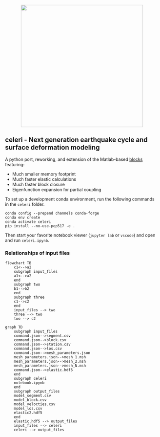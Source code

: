 <p align="center">
  <img src="https://user-images.githubusercontent.com/4225359/132613223-257e6e17-83bd-49a4-8bbc-326cc117f6ec.png" width=400 />
</p>

## celeri - Next generation earthquake cycle and surface deformation modeling
A python port, reworking, and extension of the Matlab-based [blocks](https://github.com/jploveless/Blocks) featuring:
- Much smaller memory footprint
- Much faster elastic calculations
- Much faster block closure
- Eigenfunction expansion for partial coupling

To set up a development conda environment, run the following commands in the `celeri` folder.
```
conda config --prepend channels conda-forge
conda env create
conda activate celeri
pip install --no-use-pep517 -e .
```

Then start your favorite notebook viewer (`jupyter lab` or `vscode`) and open and run `celeri.ipynb`.

### Relationships of input files
```mermaid
flowchart TB
    c1<-->a2
    subgraph input_files
    a1<-->a2
    end
    subgraph two
    b1-->b2
    end
    subgraph three
    c1-->c2
    end
    input_files --> two
    three --> two
    two --> c2
```

```mermaid
graph TD
    subgraph input_files
    command.json-->segment.csv
    command.json-->block.csv
    command.json-->station.csv
    command.json-->los.csv
    command.json-->mesh_parameters.json
    mesh_parameters.json-->mesh_1.msh
    mesh_parameters.json-->mesh_2.msh
    mesh_parameters.json-->mesh_N.msh
    command.json-->elastic.hdf5
    end
    subgraph celeri
    notebook.ipynb
    end
    subgraph output_files
    model_segment.csv
    model_block.csv
    model_velocties.csv
    model_los.csv
    elastic2.hdf5
    end
    elastic.hdf5 --> output_files
    input_files --> celeri
    celeri --> output_files
```
